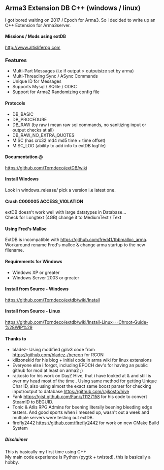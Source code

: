 ## Arma3 Extension DB  C++ (windows / linux)

I got bored waiting on 2017 / Epoch for Arma3.
So i decided to write up an C++ Extension for Arma3server.


#### Missions / Mods using extDB
http://www.altisliferpg.com  


### Features

 - Multi-Part Messages (i.e if output > outputsize set by arma)
 - Multi-Threading Sync / ASync Commands
 - Unique ID for Messages
 - Supports Mysql / SQlite / ODBC
 - Support for Arma2 Randomizing config file


#### Protocols

 - DB_BASIC
 - DB_PROCEDURE
 - DB_RAW (by raw i mean raw sql commands, no sanitizing input or output checks at all)
 - DB_RAW_NO_EXTRA_QUOTES
 - MISC (has crc32 md4 md5 time + time offset)
 - MISC_LOG (ability to add info to extDB logfile)


#### Documentation @  
https://github.com/Torndeco/extDB/wiki

#### Install Windows
Look in windows_release/ pick a version i.e latest one.  

#### Crash C000005 ACCESS_VIOLATION
extDB doesn't work well with large datatypes in Database...  
   Check for Longtext (4GB) change it to MediumText / Text
 
#### Using Fred's Malloc
ExtDB is incompatible with https://github.com/fred41/tbbmalloc_arma.  
   Workaround rename Fred's malloc & change arma startup to the new filename.  

#### Requirements for Windows

 - Windows XP or greater
 - Windows Server 2003 or greater

#### Install from Source - Windows
https://github.com/Torndeco/extdb/wiki/Install

#### Install from Source - Linux
https://github.com/Torndeco/extdb/wiki/Install-Linux---Chroot-Guide-%28WIP%29


#### Thanks to

 - bladez- Using modified gplv3 code from https://github.com/bladez-/bercon for RCON
 - killzonekid for his blog + initial code in arma wiki for linux extensions
 - Everyone else i forgot, including EPOCH dev's for having an public github for mod at least on arma2 ;)
 - rajkosto for his work on DayZ Hive, that i have looked at & and still is over my head most of the time..   Using same method for getting Unique Char ID, also using almost the exact same boost parser for checking input/output to database   https://github.com/rajkosto/hive
 - Fank https://gist.github.com/Fank/11127158 for his code to convert SteamID to BEGUID.
 - Tonic & Atlis RPG Admins for beening literally beening bleeding edge testers. And good sports when i messed up, wasn't out a week and multiple servers were testing out extDB.
 - firefly2442 https://github.com/firefly2442 for work on new CMake Build System


##### Disclaimer
This is basically my first time using C++  
My main code experience is Python (pygtk + twisted), this is basically a hobby.
